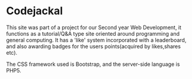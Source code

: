 # Codejackal

This site was part of a project for our Second year Web Development, it functions as a tutorial/Q&A type site oriented around programming and general computing. 
It has a 'like' system incorporated with a leaderboard, and also awarding badges for the users points(acquired by likes,shares etc).

The CSS framework used is Bootstrap, and the server-side language is PHP5.
